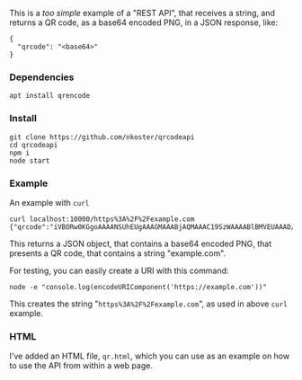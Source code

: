 
This is a _too simple_ example of a "REST API", that receives a string, and returns a QR code, as a base64 encoded PNG, in a JSON response, like:

```
{
  "qrcode": "<base64>"
}
 ```

### Dependencies

```
apt install qrencode
```

### Install

```
git clone https://github.com/nkoster/qrcodeapi
cd qrcodeapi
npm i
node start
```

### Example

An example with ```curl```

```
curl localhost:10000/https%3A%2F%2Fexample.com
{"qrcode":"iVBORw0KGgoAAAANSUhEUgAAAGMAAABjAQMAAAC19SzWAAAABlBMVEUAAAD///+l2Z/dAAAAAnRSTlP//8i138cAAAAJcEhZcwAACxIAAAsSAdLdfvwAAADpSURBVDiNzdS7DcMgEADQiyjcxQucxBp0XiksYOIJshIdayB5AV9HYflysfJrzNElyAWvOOl+Bvj7wB9rAfAFQ4STJuJ17JiSXDRFDAm8fC1iQ20aXfYt4jUk9J/MDvWoT/RV7ZHkUJynTwcPtTgcYX51oiZiex0AHPSqSg5xvjpDmrbObmA2yCdNS5fBmSk+M6tI8mWWIHvTtLgcipnSs4MVUbS3wpKLV5WwT+sFsNe0z0FWQJfMNhSJtqRp32t8V1tTxItMDCw1yEvWHU8NGgc8D6+eVcQStPYFVe17Lf/KTJp++y616g4DYbIJbESHagAAAABJRU5ErkJggg=="}
```
This returns a JSON object, that contains a base64 encoded PNG, that presents a QR code,
that contains a string "example.com".

For testing, you can easily create a URI with this command:
```
node -e "console.log(encodeURIComponent('https://example.com'))"
```
This creates the string "```https%3A%2F%2Fexample.com```", as used in above ```curl``` example.

### HTML

I've added an HTML file, ```qr.html```, which you can use as an example on how to use the API from within a web page.

